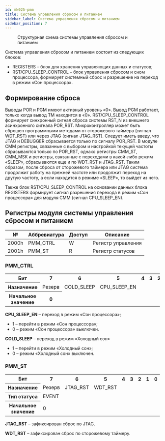```yaml
---
id: mk025-pmm
title: Система управления сбросом и питанием
sidebar_label: Система управления сбросом и питанием
sidebar_position: 7
---
```


<div className="doc-image-container">
<figure>
  <img src="/img/5400ВК025/pmm/Управление_сбросом_и_питанием.svg" alt="" />
  <figcaption  className="doc-image-container__image-title">Структурная схема системы управления сбросом и питанием</figcaption>
</figure>
</div>

Система управления сбросом и питанием состоит из следующих блоков:

- REGISTERS – блок для хранения управляющих данных и статусов;
- RST/CPU_SLEEP_CONTROL – блок управления сбросом и сном процессора, формирует системный сброс и разрешение на переход в режим «Сон процессора».

## Формирование сброса

Выводы POR и PGM имеют активный уровень «0». Вывод PGM работает, только когда вывод TM находится в «0». RST/CPU_SLEEP_CONTROL формирует синхронный сигнал сброса системы RST_N из внешнего асинхронного сигнала POR_RST. Микроконтроллер может быть сброшен программными методами от сторожевого таймера (сигнал WDT_RST) или через JTAG (сигнал JTAG_RST). Следует иметь введу, что JTAG и DEBUGGER сбрасывается только по сигналу POR_RST. В модуле CMM регистры, связанные с выбором и настройкой текущей частоты сбрасываются только по POR_RST, однако регистры CMM_ST, CMM_MSK и регистры, связанные с переходами в какой-либо режим «SLEEP», сбрасываются еще и по WDT_RST и JTAG_RST. Таким образом, после сброса от сторожевого таймера или JTAG система продолжит работу на прежней частоте или продолжит переход на другую частоту, а если находится в режиме «SLEEP», то выйдет из него.

Также блок RST/CPU_SLEEP_CONTROL на основании данных блока REGISTERS формирует сигнал разрешения перехода в режим «Сон процессора» для модуля CMM (сигнал CPU_SLEEP_EN).

## Регистры модуля системы управления сбросом и питанием

| №     | Аббревиатура | Доступ | Описание           |
| ----- | ------------ | ------ | ------------------ |
| 2000h | PMM_CTRL     | W      | Регистр управления |
| 2001h | PMM_ST       | R      | Регистр статусов   |

### PMM_CTRL

<table className="table">
<tbody>
 
  <tr>
    <th >Бит</th>
    <th >7</th>
    <th >6</th>
    <th >5</th>
    <th >4</th>
    <th >3</th>
    <th >2</th>
    <th >1</th>
    <th >0</th>
  </tr>

  <tr>
    <th >Назначение</th>
    <td colSpan={6} >Резерв</td>
    <td >COLD_SLEEP</td>
    <td >CPU_SLEEP_EN</td>
  </tr>

  <tr>
    <th >Начальное значение</th>
    <th colSpan={8} >0</th>
  </tr>
</tbody>
</table>

**CPU_SLEEP_EN** – переход в режим «Сон процессора»;

- 1 – перейти в режим «Сон процессора»;
- 0 – режим «Сон процессора» выключен.

**COLD_SLEEP** – переход в режим «Холодный сон»

- 1 – перейти в режим «Холодный сон»;
- 0 – режим «Холодный сон» выключен.

### PMM_ST

<table className="table">
<tbody>
 
  <tr>
    <th >Бит</th>
    <th >7</th>
    <th >6</th>
    <th >5</th>
    <th >4</th>
    <th >3</th>
    <th >2</th>
    <th >1</th>
    <th >0</th>
  </tr>

  <tr>
    <th >Назначение</th>
    <td rowSpan={2} colSpan={6} >Резерв</td>
    <td >JTAG_RST</td>
    <td >WDT_RST</td>
  </tr>
    <tr>
    <th >Тип статуса</th>
    <td colSpan={2} >EVENT</td>
  </tr>

  <tr>
    <th >Начальное значение</th>
    <td colSpan={8} >0</td>
  </tr>
</tbody>
</table>

**JTAG_RST** – зафиксирован сброс по JTAG.

**WDT_RST** – зафиксирован сброс по сторожевому таймеру.
